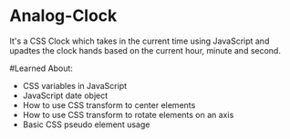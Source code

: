 # Analog-Clock

It's a CSS Clock which takes in the current time using JavaScript and upadtes the clock hands based on the current hour, minute and second.


#Learned About:

- CSS variables in JavaScript
- JavaScript date object
- How to use CSS transform to center elements
- How to use CSS transform to rotate elements on an axis
- Basic CSS pseudo element usage


